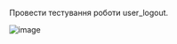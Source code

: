 Провести тестування роботи user_logout.

![image](https://user-images.githubusercontent.com/55207058/209973408-cff31e51-a87f-4793-b5a5-09fb084370ec.png)
